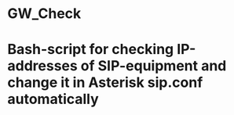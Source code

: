 # GW_Check
# Bash-script for checking IP-addresses of SIP-equipment and change it in Asterisk sip.conf automatically
